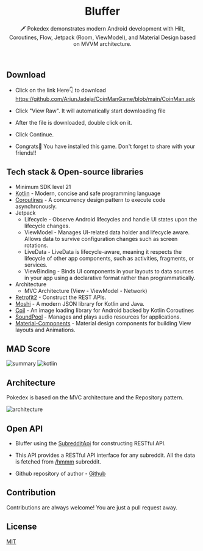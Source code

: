 <h1 align="center">Bluffer</h1>

<p align="center">  
🗡️ Pokedex demonstrates modern Android development with Hilt, Coroutines, Flow, Jetpack (Room, ViewModel), and Material Design based on MVVM architecture.
</p>
</br>

<!-- <p align="center">
<img src="/previews/screenshot.png"/>
</p> -->

## Download

- Click on the link Here👇 to download
https://github.com/ArjunJadeja/CoinManGame/blob/main/CoinMan.apk

- Click "View Raw". It will automatically start downloading file

- After the file is downloaded, double click on it.

- Click Continue.

- Congrats🥳 You have installed this game. Don't forget to share with your friends!! 

<!-- <img src="/previews/preview.gif" align="right" width="32%"/> -->

## Tech stack & Open-source libraries
- Minimum SDK level 21
- [Kotlin](https://kotlinlang.org/) - Modern, concise and safe programming language
- [Coroutines](https://github.com/Kotlin/kotlinx.coroutines) - A concurrency design pattern to execute code asynchronously.
- Jetpack
  - Lifecycle - Observe Android lifecycles and handle UI states upon the lifecycle changes.
  - ViewModel - Manages UI-related data holder and lifecycle aware. Allows data to survive configuration changes such as screen rotations.
  - LiveData - LiveData is lifecycle-aware, meaning it respects the lifecycle of other app components, such as activities, fragments, or services.
  - ViewBinding - Binds UI components in your layouts to data sources in your app using a declarative format rather than programmatically.
- Architecture
  - MVC Architecture (View - ViewModel - Network)
- [Retrofit2](https://github.com/square/retrofit) - Construct the REST APIs.
- [Moshi](https://github.com/square/moshi/) - A modern JSON library for Kotlin and Java.
- [Coil](https://github.com/coil-kt/coil) - An image loading library for Android backed by Kotlin Coroutines
- [SoundPool](https://developer.android.com/reference/android/media/SoundPool) - Manages and plays audio resources for applications.
- [Material-Components](https://github.com/material-components/material-components-android) - Material design components for building View layouts and Animations.

## MAD Score
![summary](https://user-images.githubusercontent.com/24237865/102366914-84f6b000-3ffc-11eb-8d49-b20694239782.png)
![kotlin](https://user-images.githubusercontent.com/24237865/102366932-8a53fa80-3ffc-11eb-8131-fd6745a6f079.png)

## Architecture
Pokedex is based on the MVC architecture and the Repository pattern.

![architecture](https://www.figma.com/file/oi07Cbmqe6CyA8dPGLasSb/MVC-Architecture?node-id=0%3A1)

## Open API

- Bluffer using the [SubredditApi](https://meme-api.herokuapp.com/gimme/hmmm) for constructing RESTful API.<br>

- This API provides a RESTful API interface for any subreddit. All the data is fetched from [/hmmm](https://www.reddit.com/r/hmmm/) subreddit.

- Github repository of author - [Github](https://github.com/D3vd/Meme_Api)

## Contribution

Contributions are always welcome! You are just a pull request away.

## License

[MIT](https://choosealicense.com/licenses/mit/)